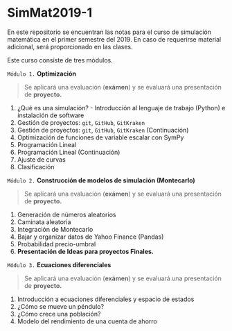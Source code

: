 # SimMat2019-1
En este repositorio se encuentran las notas para el curso de simulación matemática en el primer semestre del 2019. En caso de requerirse material adicional, será proporcionado en las clases.

Este curso consiste de tres módulos. 

`Módulo 1.` **Optimización**
> Se aplicará una evaluación (**exámen**) y se evaluará una presentación de **proyecto.**
   1. ¿Qué es una simulación? - Introducción al lenguaje de trabajo (Python) e instalación de software
   2. Gestión de proyectos: `git`, `GitHub`, `GitKraken`
   3. Gestión de proyectos: `git`, `GitHub`, `GitKraken` (Continuación)
   4. Optimización de funciones de variable escalar con SymPy
   5. Programación Lineal
   6. Programación Lineal (Continuación)
   7. Ajuste de curvas
   8. Clasificación

`Módulo 2.` **Construcción de modelos de simulación (Montecarlo)**
> Se aplicará una evaluación (**exámen**) y se evaluará una presentación de **proyecto.**
   1. Generación de números aleatorios
   2. Caminata aleatoria
   3. Integración de Montecarlo
   4. Bajar y organizar datos de Yahoo Finance (Pandas)
   6. Probabilidad precio-umbral
   7. **Presentación de Ideas para proyectos Finales.**
   
`Módulo 3.`  **Ecuaciones diferenciales**
> Se aplicará una evaluación (**exámen**) y se evaluará una presentación de **proyecto.**
   1. Introducción a ecuaciones diferenciales y espacio de estados
   2. ¿Cómo se mueve un péndulo?
   3. ¿Cómo crece una población?
   4. Modelo del rendimiento de una cuenta de ahorro

